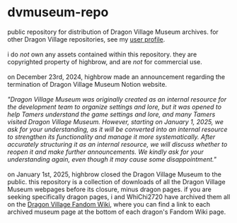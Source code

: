 # dvmuseum-repo
public repository for distribution of Dragon Village Museum archives. for other Dragon Village repositories, see my <a href="https://github.com/Vic2780?tab=repositories">user profile</a>.
<br><br>
i do <i>not</i> own any assets contained within this repository. they are copyrighted property of highbrow, and are <i>not</i> for commercial use.
<br><br>
on December 23rd, 2024, highbrow made an announcement regarding the termination of Dragon Village Museum Notion website.
<br><br>
<i>"Dragon Village Museum was originally created as an internal resource for the development team to organize settings and lore, but it was opened to help Tamers understand the game settings and lore, and many Tamers visited Dragon Village Museum. However, starting on January 1, 2025, we ask for your understanding, as it will be converted into an internal resource to strengthen its functionality and manage it more systematically. After accurately structuring it as an internal resource, we will discuss whether to reopen it and make further announcements. We kindly ask for your understanding again, even though it may cause some disappointment."</i>
<br><br>
on January 1st, 2025, highbrow closed the Dragon Village Museum to the public. this repository is a collection of downloads of all the Dragon Village Museum webpages before its closure, minus dragon pages. if you are seeking specifically dragon pages, i and WhiChi2720 have archived them all on the <a href="https://dragon-village-collection.fandom.com/wiki/Dragon_Village_Collection_Wiki">Dragon Village Fandom Wiki</a>, where you can find a link to each archived museum page at the bottom of each dragon's Fandom Wiki page.
